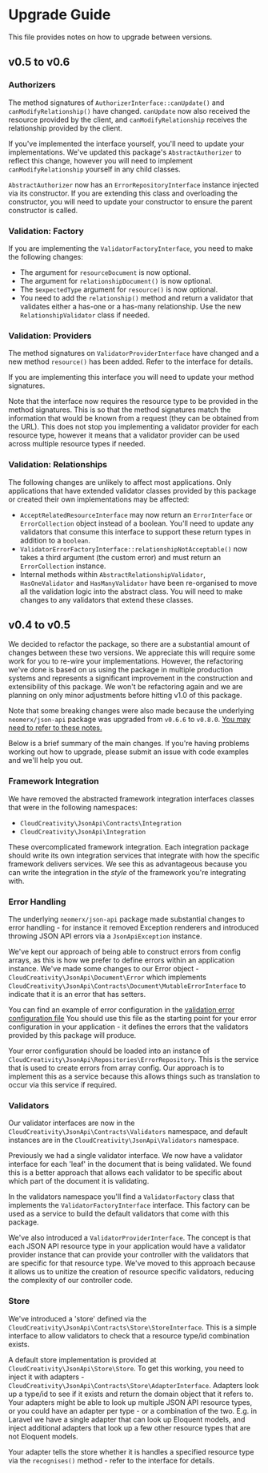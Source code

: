 # Upgrade Guide

This file provides notes on how to upgrade between versions.

## v0.5 to v0.6

### Authorizers

The method signatures of `AuthorizerInterface::canUpdate()` and `canModifyRelationship()` have changed. `canUpdate`
now also received the resource provided by the client, and `canModifyRelationship` receives the relationship provided
by the client. 

If you've implemented the interface yourself, you'll need to update your implementations. We've updated 
this package's `AbstractAuthorizer` to reflect this change, however you will need to implement `canModifyRelationship`
yourself in any child classes.

`AbstractAuthorizer` now has an `ErrorRepositoryInterface` instance injected via its constructor. If you are extending
this class and overloading the constructor, you will need to update your constructor to ensure the parent constructor
is called.

### Validation: Factory

If you are implementing the `ValidatorFactoryInterface`, you need to make the following changes:

- The argument for `resourceDocument` is now optional.
- The argument for `relationshipDocument()` is now optional.
- The `$expectedType` argument for `resource()` is now optional. 
- You need to add the `relationship()` method and return a validator that validates either a has-one or a has-many
relationship. Use the new `RelationshipValidator` class if needed.

### Validation: Providers

The method signatures on `ValidatorProviderInterface` have changed and a new method `resource()` has been added. Refer
to the interface for details.

If you are implementing this interface you will need to update your method signatures.

Note that the interface now requires the resource type to be provided in the method signatures. This is so that the
method signatures match the information that would be known from a request (they can be obtained from the URL). This 
does not stop you implementing a validator provider for each resource type, however it means that a validator 
provider can be used across multiple resource types if needed.

### Validation: Relationships

The following changes are unlikely to affect most applications. Only applications that have extended validator 
classes provided by this package or created their own implementations may be affected:

- `AcceptRelatedResourceInterface` may now return an `ErrorInterface` or `ErrorCollection` object instead of
a boolean. You'll need to update any validators that consume this interface to support these return types in
addition to a `boolean`.
- `ValidatorErrorFactoryInterface::relationshipNotAcceptable()` now takes a third argument (the custom 
error) and must return an `ErrorCollection` instance.
- Internal methods within `AbstractRelationshipValidator`, `HasOneValidator` and `HasManyValidator` have been 
re-organised to move all the validation logic into the abstract class. You will need to make changes to any validators
that extend these classes.

## v0.4 to v0.5

We decided to refactor the package, so there are a substantial amount of changes between these two versions. We
appreciate this will require some work for you to re-wire your implementations. However, the refactoring we've
done is based on us using the package in multiple production systems and represents a significant improvement
in the construction and extensibility of this package. We won't be refactoring again and we are planning on only
minor adjustments before hitting v1.0 of this package.

Note that some breaking changes were also made because the underlying `neomerx/json-api` package was upgraded from 
`v0.6.6` to `v0.8.0`.
[You may need to refer to these notes.](https://github.com/neomerx/json-api/wiki/Upgrade-Notes)

Below is a brief summary of the main changes. If you're having problems working out how to upgrade, please submit an
issue with code examples and we'll help you out.

### Framework Integration

We have removed the abstracted framework integration interfaces classes that were in the following namespaces:
- `CloudCreativity\JsonApi\Contracts\Integration`
- `CloudCreativity\JsonApi\Integration`

These overcomplicated framework integration. Each integration package should write its own integration services
that integrate with how the specific framework delivers services. We see this as advantageous because you can
write the integration in the *style* of the framework you're integrating with.

### Error Handling

The underlying `neomerx/json-api` package made substantial changes to error handling - for instance it removed
Exception renderers and introduced throwing JSON API errors via a `JsonApiException` instance.

We've kept our approach of being able to construct errors from config arrays, as this is how we prefer to define
errors within an application instance. We've made some changes to our Error object -
`CloudCreativity\JsonApi\Document\Error` which implements 
`CloudCreativity\JsonApi\Contracts\Document\MutableErrorInterface` to indicate that it is an error that has setters.

You can find an example of error configuration in the [validation error configuration file](config/validation.php)
You should use this file as the starting point for your error configuration in your application - it defines the 
errors that the validators provided by this package will produce.

Your error configuration should be loaded into an instance of `CloudCreativity\JsonApi\Repositories\ErrorRepository`.
This is the service that is used to create errors from array config. Our approach is to implement this as a service
because this allows things such as translation to occur via this service if required.

### Validators

Our validator interfaces are now in the `CloudCreativity\JsonApi\Contracts\Validators` namespace, and default 
instances are in the `CloudCreativity\JsonApi\Validators` namespace.

Previously we had a single validator interface. We now have a validator interface for each 'leaf' in the document
that is being validated. We found this is a better approach that allows each validator to be specific about which
part of the document it is validating.

In the validators namespace you'll find a `ValidatorFactory` class that implements the `ValidatorFactoryInterface`
interface. This factory can be used as a service to build the default validators that come with this package.

We've also introduced a `ValidatorProviderInterface`. The concept is that each JSON API resource type in your
application would have a validator provider instance that can provide your controller with the validators that
are specific for that resource type. We've moved to this approach because it allows us to unitize the 
creation of resource specific validators, reducing the complexity of our controller code.

### Store

We've introduced a 'store' defined via the `CloudCreativity\JsonApi\Contracts\Store\StoreInterface`. This is a simple
interface to allow validators to check that a resource type/id combination exists. 

A default store implementation is provided at `CloudCreativity\JsonApi\Store\Store`. To get this working, you need to
inject it with adapters - `CloudCreativity\JsonApi\Contracts\Store\AdapterInterface`. Adapters look up a type/id to
see if it exists and return the domain object that it refers to. Your adapters might be able to look up multiple JSON
API resource types, or you could have an adapter per type - or a combination of the two. E.g. in Laravel we have a
single adapter that can look up Eloquent models, and inject additional adapters that look up a few other resource
types that are not Eloquent models.

Your adapter tells the store whether it is handles a specified resource type via the `recognises()` method - refer
to the interface for details.
